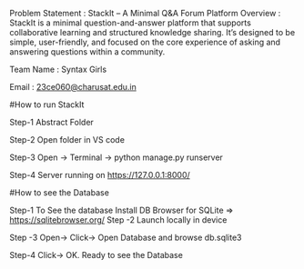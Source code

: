 Problem Statement : StackIt – A Minimal Q&A Forum Platform 
Overview : 
StackIt is a minimal question-and-answer platform that supports collaborative 
learning and structured knowledge sharing. It’s designed to be simple, user-friendly, 
and focused on the core experience of asking and answering questions within a 
community. 

Team Name : Syntax Girls 

Email : 23ce060@charusat.edu.in

#How to run StackIt

Step-1 Abstract Folder

Step-2 Open folder in VS code

Step-3 Open -> Terminal -> python manage.py runserver

Step-4 Server running on https://127.0.0.1:8000/

#How to see the Database

Step-1 To See the database Install DB Browser for SQLite 
       => https://sqlitebrowser.org/
Step -2 Launch locally in device

Step -3 Open-> Click-> Open Database and 
        browse db.sqlite3

Step-4 Click-> OK. Ready to see the Database


